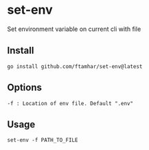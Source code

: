 # set-env
Set environment variable on current cli with file

## Install

```shell
go install github.com/ftamhar/set-env@latest
```

## Options
```
-f : Location of env file. Default ".env"
```

## Usage
```shell
set-env -f PATH_TO_FILE
```
